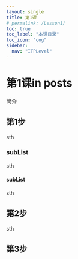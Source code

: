 ```yaml
---
layout: single
title: 第1课
# permalink: /Lesson1/
toc: true
toc_label: "本课目录"
toc_icon: "cog"
sidebar:
  nav: "ITPLevel"
---
```

# 第1课in posts
简介
## 第1步
sth
### subList
sth
#### subList
sth
## 第2步
sth
## 第3步
